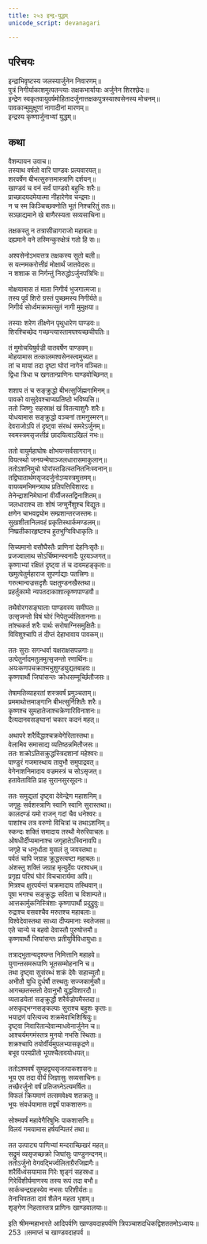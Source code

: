 ```yaml
---
title: २५३ इन्द्र-युद्धम्
unicode_script: devanagari

---
```


## परिचयः

इन्द्राभिवृष्टस्य जलस्यार्जुनेन निवारणम्॥  
पुत्रं निगीर्याकाशमुत्पतन्त्याः तक्षकभार्यायाः अर्जुनेन शिरश्छेदः॥  
इन्द्रेण स्वकृतवायुवर्षमोहितादर्जुनात्तक्षकपुत्रस्याश्वसेनस्य मोचनम्॥  
पावकान्मुमुक्षूणां नागादीनां मारणम्॥  
इन्द्रस्य कृष्णार्जुनाभ्यां युद्धम्॥  

## कथा

वैशम्पायन उवाच॥  
तस्याथ वर्षतो वारि पाण्डवः प्रत्यवारयत्॥  
शरवर्षेण बीभत्सुरुत्तमास्त्राणि दर्शयन्॥  
खाण्डवं च वनं सर्वं पाण्डवो बहुभिः शरैः॥  
प्राच्छादयदमेयात्मा नीहारेणेव चन्द्रमाः॥  
न च स्म किञ्चिच्छक्नोति भूतं निश्चरितुं ततः॥  
सञ्छाद्यमाने खे बाणैरस्यता सव्यसाचिना॥  

तक्षकस्तु न तत्रासीन्नागराजो महाबलः॥  
दह्यमाने वने तस्मिन्कुरुक्षेत्रं गतो हि सः॥  

अश्वसेनोऽभवत्तत्र तक्षकस्य सुतो बली॥  
स यत्नमकरोत्तीव्रं मोक्षार्थं जातवेदसः॥  
न शशाक स निर्गन्तुं निरुद्धोऽर्जुनपत्रिभिः॥  

मोक्षयामास तं माता निगीर्य भुजगात्मजा॥  
तस्य पूर्वं शिरो ग्रस्तं पुच्छमस्य निगीर्यते॥  
निगीर्य सोर्ध्वमक्रामत्सुतं नागी मुमुक्षया॥  

तस्याः शरेण तीक्ष्णेन पृथुधारेण पाण्डवः॥  
शिरश्चिच्छेद गच्छन्त्यास्तामपश्यच्छचीपतिः॥  

तं मुमोचयिषुर्वज्री वातवर्षेण पाण्डवम्॥  
मोहयामास तत्कालमश्वसेनस्त्वमुच्यत॥  
तां च मायां तदा दृष्टा घोरां नागेन वञ्चितः॥  
द्विधा त्रिधा च खगतान्प्राणिनः पाण्डवोच्छिनत्॥  

शशाप तं च सङ्क्रुद्धो बीभत्सुर्जिह्मगामिनम्॥  
पावको वासुदेवश्चाप्यप्रतिष्ठो भविष्यसि॥  
ततो जिष्णुः सहस्राक्षं खं वितत्याशुगैः शरैः॥  
योधयामास सङ्क्रुद्धो वञ्चनां तामनुस्मरन्॥  
देवराजोऽपि तं दृष्ट्वा संरब्धं समरेऽर्जुनम्॥  
स्वमस्त्रमसृजत्तीव्रं छादयित्वाऽखिलं नभः॥  

ततो वायुर्महाघोषः क्षोभयन्सर्वसागरान्॥  
वियत्स्थो जनयन्मेघाञ्जलधारासमाकुलान्॥  
ततोऽशनिमुचो घोरांस्तडित्स्तनितनिःस्वनान्॥  
तद्विघातार्थमसृजदर्जुनोऽप्यस्त्रमुत्तमम्॥  
वायव्यमभिमन्त्र्याथ प्रतिपत्तिविशारदः॥  
तेनेन्द्राशनिमेघानां वीर्यौजस्तद्विनाशितम्॥  
जलधाराश्च ताः शोषं जग्मुर्नेशुश्च विद्युतः॥  
क्षणेन चाभवद्व्योम सम्प्रशान्तरजस्तमः॥  
सुखशीतानिलवहं प्रकृतिस्थार्कमण्डलम्॥  
निष्प्रतीकारहृष्टश्च हुतभुग्विविधाकृतिः॥  

सिच्यमानो वसौघैस्तैः प्राणिनां देहनिःसृतैः॥  
प्रजज्वालाथ सोऽर्चिष्मान्स्वनादैः पूरयञ्जगत्॥  
कृष्णाभ्यां रक्षितं दृष्ट्वा तं च दावमहङ्कृताः॥  
खमुत्पेतुर्महाराज सुपर्णाद्याः पतत्त्रिणः॥  
गरुत्मान्वज्रसदृशैः पक्षतुण्डनखैस्तथा॥  
प्रहर्तुकामो न्यपतदाकाशात्कृष्णपाण्डवौ॥  

तथैवोरगसङ्घाताः पाण्डवस्य समीपतः॥  
उत्सृजन्तो विषं घोरं निपेतुर्ज्वलिताननाः॥  
तांश्चकर्त शरैः पार्थः सरोषाग्निसमुक्षितैः॥  
विविशुश्चापि तं दीप्तं देहाभावाय पावकम्॥  

ततः सुराः सगन्धर्वा यक्षराक्षसपन्नगाः॥  
उत्पेतुर्नादमतुलमुत्सृजन्तो रणार्थिनः॥  
अयःकणपचक्राश्मभुशुण्ड्युद्यतबाहवः॥  
कृष्णपार्थौ जिघांसन्तः क्रोधसम्मूर्च्छितौजसः॥  

तेषामतिव्याहरतां शस्त्रवर्षं प्रमुञ्चताम्॥  
प्रममाथोत्तमाङ्गानि बीभत्सुर्निशितैः शरैः॥  
कृष्णश्च सुमहातेजाश्चक्रेणारिविनाशनः॥  
दैत्यदानवसङ्घानां चकार कदनं महत्॥  

अथापरे शरैर्विद्धाश्चक्रवेगेरितास्तथा॥  
वेलामिव समासाद्य व्यतिष्ठन्नमितौजसः॥  
ततः शक्रोऽतिसक्रुद्धस्त्रिदशानां महेश्वरः॥  
पाण्डुरं गजमास्थाय तावुभौ समुपाद्रवत्॥  
वेगेनाशनिमादाय वज्रमस्त्रं च सोऽसृजत्॥  
हतावेताविति प्राह सुरानसुरसूदनः॥  

ततः समुद्यतां दृष्ट्वा देवेन्द्रेण महाशनिम्॥  
जगृहुः सर्वशस्त्राणि स्वानि स्वानि सुरास्तथा॥  
कालदण्डं यमो राजन् गदां चैव धनेश्वरः॥  
पाशांश्च तत्र वरुणो विचित्रां च तथाऽशनिम्॥  
स्कन्दः शक्तिं समादाय तस्थौ मेरुरिवाचलः॥  
ओषधीर्दीप्यमानाश्च जगृहातेऽस्विनावपि॥  
जगृहे च धनुर्धाता मुसलं तु जयस्तथा॥  
पर्वतं चापि जग्राह क्रूद्धस्त्वष्टा महाबलः॥  
अंशस्तु शक्तिं जग्राह मृत्युर्देवः परश्वधम्॥  
प्रगृह्य परिघं घोरं विचचारार्यमा अपि॥  
मित्रश्च क्षुरपर्यन्तं चक्रमादाय तस्थिवान्॥  
पूषा भगश्च सङ्क्रुद्धः सविता च विशाम्पते॥  
आत्तकार्मुकनिस्त्रिंशाः कृष्णापार्थौ प्रदुद्रुवुः॥  
रुद्राश्च वसवश्चैव मरुतश्च महाबलाः॥  
विश्वेदेवास्तथा साध्या दीप्यमानाः स्वतेजसा॥  
एते चान्ये च बहवो देवास्तौ पुरुषोत्तमौ॥  
कृष्णपार्थौ जिघांसन्तः प्रतीयुर्विविधायुधाः॥  

तत्राद्भुतान्यदृश्यन्त निमित्तानि महाहवे॥  
युगान्तसमरूपाणि भूतसम्मोहनानि च॥  
तथा दृष्ट्वा सुसंरब्धं शक्रं देवैः सहाच्युतौ॥  
अभीतौ युधि दुर्धर्षौ तस्थतुः सज्जकार्मुकौ॥  
आगच्छतस्ततो देवानुभौ युद्धविशारदौ॥  
व्यताडयेतां सङ्क्रुद्धौ शरैर्वज्रोपमैस्तदा॥  
असकृद्भग्नसङ्कल्पाः सुराश्च बहुशः कृताः॥  
भयाद्रणं परित्यज्य शक्रमेवाभिशिश्रियुः॥  
दृष्ट्वा निवारितान्देवान्माधवेनार्जुनेन च॥  
आश्चर्यमगमंस्तत्र मुनयो नभसि स्थिताः॥  
शक्रश्चापि तयोर्वीर्यमुपलभ्यासकृद्रणे॥  
बभूव परमप्रीतो भूयश्चैतावयोधयत्॥  

ततोऽश्मवर्षं सुमहद्व्यसृजत्पाकशासनः॥  
भूय एव तदा वीर्यं जिज्ञासुः सव्यसाचिनः॥  
तच्छैरर्जुनो वर्षं प्रतिजघ्नेऽत्यमर्षितः॥  
विफलं क्रियमाणं तत्समवेक्ष्य शतक्रतुः॥  
भूयः संवर्धयामास तद्वर्षं पाकशासनः॥  

सोश्मवर्षं महावेगैरिषुभिः पाकशासनिः॥  
विलयं गमयामास हर्षयन्पितरं तथा॥  

तत उत्पाट्य पाणिभ्यां मन्दराच्छिखरं महत्॥  
सद्रुमं व्यसृजच्छक्रो जिघांसुः पाण्डुनन्दनम्॥  
ततोऽर्जुनो वेगवद्भिर्ज्वलिताग्रैरजिह्मगैः॥  
शरैर्विध्वंसयामास गिरेः शृङ्गं सहस्रधा॥  
गिरेर्विशीर्यमाणस्य तस्य रूपं तदा बभौ॥  
सार्कचन्द्रग्रहस्येव नभसः परिशीर्यतः॥  
तेनाभिपतता दावं शैलेन महता भृशम्॥  
शृङ्गेण निहतास्तत्र प्राणिनः खाण्डवालयाः॥  

इति श्रीमन्महाभारते आदिपर्वणि खाण्डवदाहपर्वणि त्रिपञ्चाशदधिकद्विशततमोऽध्यायः॥  
253 ॥समाप्तं च खाण्डवदाहपर्व ॥  
